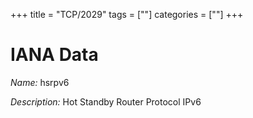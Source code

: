 +++
title = "TCP/2029"
tags = [""]
categories = [""]
+++

# IANA Data

_Name:_ hsrpv6

_Description:_ Hot Standby Router Protocol IPv6

